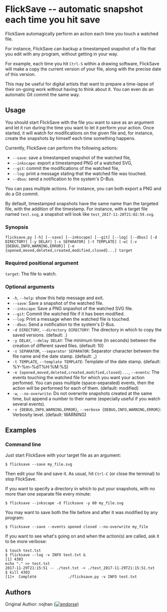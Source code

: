 FlickSave -- automatic snapshot each time you hit save
======================================================

FlickSave automagically perform an action each time you touch a watched file.

For instance, FlickSave can backup a timestamped snapshot of a file that you edit with any program, without getting in your way.

For example, each time you hit `Ctrl-S` within a drawing software,
FlickSave will make a copy the current version of your file,
along with the precise date of this version.

This may be useful for digital artists that want to prepare a time-lapse of their on-going work without having to think about it.
You can even do an automatic Git commit the same way.


## Usage

You should start FlickSave with the file you want to save as an argument
and let it run during the time you want to let it perform your action.
Once started, it will watch for modifications on the given file
and, for instance, create the snapshots by himself each time something happens.

Currently, FlickSave can perform the following actions:

- `--save`: save a timestamped  snapshot of the watched file,
- `--inkscape`: export a timestamped PNG of a watched SVG,
- `--git`: commit the modifications of the watched file,
- `--log`: print a message stating that the watched file was touched.
- `--dbus`: send a notification to the system's D-Bus.

You can pass multiple actions.
For instance, you can both export a PNG and do a Git commit.

By default, timestamped snapshots have the same name than the targeted file, with the addition of the timestamp.
For instance, with a target file named `test.svg`, a snapshot will look like `test_2017-11-28T21:02:59.svg`.


### Synopsis

`flicksave.py [-h] [--save] [--inkscape] [--git] [--log] [--dbus] [-d DIRECTORY] [-y DELAY] [-s SEPARATOR] [-t TEMPLATE] [-w] [-v {DEBUG,INFO,WARNING,ERROR}] [-e {opened,moved,deleted,created,modified,closed}...] target`

### Required positional argument

`target`: The file to watch.

### Optional arguments

* `-h`, `--help`: show this help message and exit.
* `--save`: Save a snapshot of the watched file.
* `--inkscape`: Save a PNG snpashot of the watched SVG file.
* `--git`: Commit the watched file if it has been modified.
* `--log`: Print a message when the watched file is touched.
* `--dbus`: Send a notification to the system's D-Bus.
* `-d DIRECTORY`, `--directory DIRECTORY`: The directory in which to copy the saved versions.  (default: .)
* `-y DELAY`, `--delay DELAY`: The minimum time (in seconds) between the creation of different saved files. (default: 10)
* `-s SEPARATOR`, `--separator SEPARATOR`: Separator character between the file name and the date stamp. (default: _)
* `-t TEMPLATE`, `--template TEMPLATE`: Template of the date stamp. (default: %Y-%m-%dT%H:%M:%S)
* `-e {opened,moved,deleted,created,modified,closed}...`, `--events`: The events touching the watched file for which you want your action perfomed. You can pass multiple (space-separated) events, then the action will be performed for each of them. (default: modified)
* `-w`, `--no-overwrite`: Do not overwrite snapshots created at the same time, but append a number to their name (especially useful if you watch several events).
* `-v {DEBUG,INFO,WARNING,ERROR}`, `--verbose {DEBUG,INFO,WARNING,ERROR}`: Verbosity level. (default: WARNING)


## Examples

### Command line

Just start FlickSave with your target file as an argument:

    $ flicksave --save my_file.svg

Then edit your file and save it.
As usual, hit `Ctrl-C` (or close the terminal) to stop FlickSave.

If you want to specify a directory in which to put your snapshots,  with no more than one separate file every minute:

    $ flicksave --inkscape -d flicksave -y 60 my_file.svg

You may want to save both the file before and after it was modified by any
program:

    $ flicksave --save --events opened closed --no-overwrite my_file

If you want to see what's going on and when the action(s) are called,
ask it to be more verbose:

    $ touch test.txt
    $ flicksave --log -v INFO test.txt &
    [1] 4303
    echo "." >> test.txt
    2017-11-29T21:15:51 -- ./test.txt -> ./test_2017-11-29T21:15:51.txt
    $ kill 4303
    [1]+  Complété              ./flicksave.py -v INFO test.txt


## Authors

Original Author: nojhan ([![endorse](https://api.coderwall.com/nojhan/endorsecount.png)](https://coderwall.com/nojhan))
